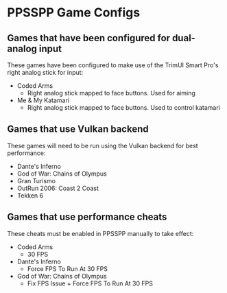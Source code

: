 # PPSSPP Game Configs

## Games that have been configured for dual-analog input

These games have been configured to make use of the TrimUI Smart Pro's right analog stick for input:

* Coded Arms
    * Right analog stick mapped to face buttons. Used for aiming
* Me & My Katamari
    * Right analog stick mapped to face buttons. Used to control katamari

## Games that use Vulkan backend

These games will need to be run using the Vulkan backend for best performance:

* Dante's Inferno
* God of War: Chains of Olympus
* Gran Turismo
* OutRun 2006: Coast 2 Coast
* Tekken 6

## Games that use performance cheats

These cheats must be enabled in PPSSPP manually to take effect:

* Coded Arms
    * 30 FPS
* Dante's Inferno
    * Force FPS To Run At 30 FPS
* God of War: Chains of Olympus
    * Fix FPS Issue + Force FPS To Run At 30 FPS